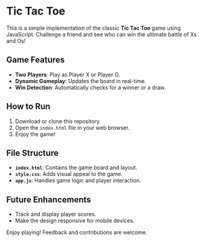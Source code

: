 # Tic Tac Toe

This is a simple implementation of the classic **Tic Tac Toe** game using JavaScript. Challenge a friend and see who can win the ultimate battle of Xs and Os!

## Game Features
- **Two Players**: Play as Player X or Player O.
- **Dynamic Gameplay**: Updates the board in real-time.
- **Win Detection**: Automatically checks for a winner or a draw.

## How to Run
1. Download or clone this repository.
2. Open the `index.html` file in your web browser.
3. Enjoy the game!

## File Structure
- **`index.html`**: Contains the game board and layout.
- **`style.css`**: Adds visual appeal to the game.
- **`app.js`**: Handles game logic and player interaction.

## Future Enhancements
- Track and display player scores.
- Make the design responsive for mobile devices.

Enjoy playing! Feedback and contributions are welcome.
